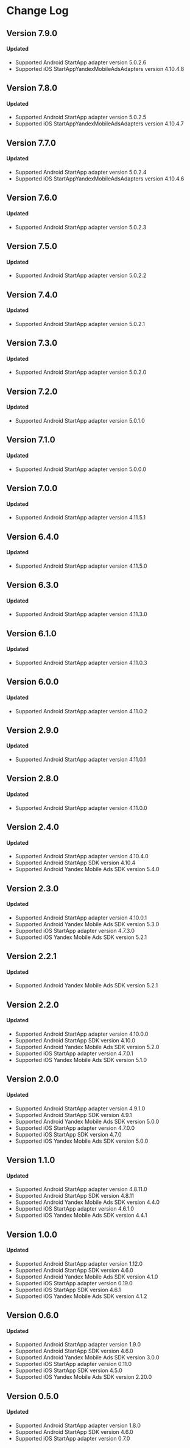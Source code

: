 # Change Log

## Version 7.9.0

#### Updated

* Supported Android StartApp adapter version 5.0.2.6
* Supported iOS StartAppYandexMobileAdsAdapters version 4.10.4.8

## Version 7.8.0

#### Updated

* Supported Android StartApp adapter version 5.0.2.5
* Supported iOS StartAppYandexMobileAdsAdapters version 4.10.4.7

## Version 7.7.0

#### Updated

* Supported Android StartApp adapter version 5.0.2.4
* Supported iOS StartAppYandexMobileAdsAdapters version 4.10.4.6

## Version 7.6.0

#### Updated

* Supported Android StartApp adapter version 5.0.2.3

## Version 7.5.0

#### Updated

* Supported Android StartApp adapter version 5.0.2.2

## Version 7.4.0

#### Updated

* Supported Android StartApp adapter version 5.0.2.1

## Version 7.3.0

#### Updated

* Supported Android StartApp adapter version 5.0.2.0

## Version 7.2.0

#### Updated

* Supported Android StartApp adapter version 5.0.1.0

## Version 7.1.0

#### Updated

* Supported Android StartApp adapter version 5.0.0.0

## Version 7.0.0

#### Updated

* Supported Android StartApp adapter version 4.11.5.1

## Version 6.4.0

#### Updated

* Supported Android StartApp adapter version 4.11.5.0

## Version 6.3.0

#### Updated

* Supported Android StartApp adapter version 4.11.3.0

## Version 6.1.0

#### Updated

* Supported Android StartApp adapter version 4.11.0.3

## Version 6.0.0

#### Updated

* Supported Android StartApp adapter version 4.11.0.2

## Version 2.9.0

#### Updated

* Supported Android StartApp adapter version 4.11.0.1

## Version 2.8.0

#### Updated

* Supported Android StartApp adapter version 4.11.0.0

## Version 2.4.0

#### Updated

* Supported Android StartApp adapter version 4.10.4.0
* Supported Android StartApp SDK version 4.10.4
* Supported Android Yandex Mobile Ads SDK version 5.4.0

## Version 2.3.0

#### Updated

* Supported Android StartApp adapter version 4.10.0.1
* Supported Android Yandex Mobile Ads SDK version 5.3.0
* Supported iOS StartApp adapter version 4.7.3.0
* Supported iOS Yandex Mobile Ads SDK version 5.2.1

## Version 2.2.1

#### Updated

* Supported Android Yandex Mobile Ads SDK version 5.2.1

## Version 2.2.0

#### Updated

* Supported Android StartApp adapter version 4.10.0.0
* Supported Android StartApp SDK version 4.10.0
* Supported Android Yandex Mobile Ads SDK version 5.2.0
* Supported iOS StartApp adapter version 4.7.0.1
* Supported iOS Yandex Mobile Ads SDK version 5.1.0

## Version 2.0.0

#### Updated

* Supported Android StartApp adapter version 4.9.1.0
* Supported Android StartApp SDK version 4.9.1
* Supported Android Yandex Mobile Ads SDK version 5.0.0
* Supported iOS StartApp adapter version 4.7.0.0
* Supported iOS StartApp SDK version 4.7.0
* Supported iOS Yandex Mobile Ads SDK version 5.0.0

## Version 1.1.0

#### Updated

* Supported Android StartApp adapter version 4.8.11.0
* Supported Android StartApp SDK version 4.8.11
* Supported Android Yandex Mobile Ads SDK version 4.4.0
* Supported iOS StartApp adapter version 4.6.1.0
* Supported iOS Yandex Mobile Ads SDK version 4.4.1

## Version 1.0.0

#### Updated

* Supported Android StartApp adapter version 1.12.0
* Supported Android StartApp SDK version 4.6.0
* Supported Android Yandex Mobile Ads SDK version 4.1.0
* Supported iOS StartApp adapter version 0.19.0
* Supported iOS StartApp SDK version 4.6.1
* Supported iOS Yandex Mobile Ads SDK version 4.1.2

## Version 0.6.0

#### Updated

* Supported Android StartApp adapter version 1.9.0
* Supported Android StartApp SDK version 4.6.0
* Supported Android Yandex Mobile Ads SDK version 3.0.0
* Supported iOS StartApp adapter version 0.11.0
* Supported iOS StartApp SDK version 4.5.0
* Supported iOS Yandex Mobile Ads SDK version 2.20.0

## Version 0.5.0

#### Updated

* Supported Android StartApp adapter version 1.8.0
* Supported Android StartApp SDK version 4.6.0
* Supported iOS StartApp adapter version 0.7.0
